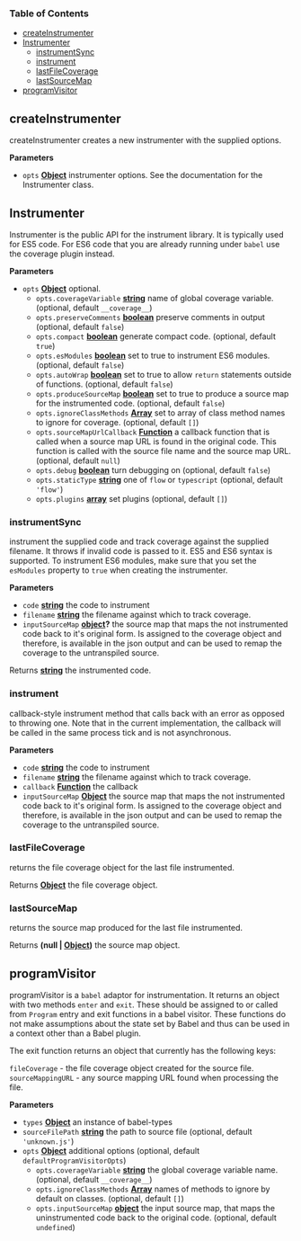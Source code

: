 <!-- Generated by documentation.js. Update this documentation by updating the source code. -->

### Table of Contents

-   [createInstrumenter][1]
-   [Instrumenter][2]
    -   [instrumentSync][3]
    -   [instrument][4]
    -   [lastFileCoverage][5]
    -   [lastSourceMap][6]
-   [programVisitor][7]

## createInstrumenter

createInstrumenter creates a new instrumenter with the
supplied options.

**Parameters**

-   `opts` **[Object][8]** instrumenter options. See the documentation
    for the Instrumenter class.

## Instrumenter

Instrumenter is the public API for the instrument library.
It is typically used for ES5 code. For ES6 code that you
are already running under `babel` use the coverage plugin
instead.

**Parameters**

-   `opts` **[Object][8]** optional.
    -   `opts.coverageVariable` **[string][9]** name of global coverage variable. (optional, default `__coverage__`)
    -   `opts.preserveComments` **[boolean][10]** preserve comments in output (optional, default `false`)
    -   `opts.compact` **[boolean][10]** generate compact code. (optional, default `true`)
    -   `opts.esModules` **[boolean][10]** set to true to instrument ES6 modules. (optional, default `false`)
    -   `opts.autoWrap` **[boolean][10]** set to true to allow `return` statements outside of functions. (optional, default `false`)
    -   `opts.produceSourceMap` **[boolean][10]** set to true to produce a source map for the instrumented code. (optional, default `false`)
    -   `opts.ignoreClassMethods` **[Array][11]** set to array of class method names to ignore for coverage. (optional, default `[]`)
    -   `opts.sourceMapUrlCallback` **[Function][12]** a callback function that is called when a source map URL
            is found in the original code. This function is called with the source file name and the source map URL. (optional, default `null`)
    -   `opts.debug` **[boolean][10]** turn debugging on (optional, default `false`)
    -   `opts.staticType` **[string][9]** one of `flow` or `typescript` (optional, default `'flow'`)
    -   `opts.plugins` **[array][11]** set plugins (optional, default `[]`)

### instrumentSync

instrument the supplied code and track coverage against the supplied
filename. It throws if invalid code is passed to it. ES5 and ES6 syntax
is supported. To instrument ES6 modules, make sure that you set the
`esModules` property to `true` when creating the instrumenter.

**Parameters**

-   `code` **[string][9]** the code to instrument
-   `filename` **[string][9]** the filename against which to track coverage.
-   `inputSourceMap` **[object][8]?** the source map that maps the not instrumented code back to it's original form.
    Is assigned to the coverage object and therefore, is available in the json output and can be used to remap the
    coverage to the untranspiled source.

Returns **[string][9]** the instrumented code.

### instrument

callback-style instrument method that calls back with an error
as opposed to throwing one. Note that in the current implementation,
the callback will be called in the same process tick and is not asynchronous.

**Parameters**

-   `code` **[string][9]** the code to instrument
-   `filename` **[string][9]** the filename against which to track coverage.
-   `callback` **[Function][12]** the callback
-   `inputSourceMap` **[Object][8]** the source map that maps the not instrumented code back to it's original form.
    Is assigned to the coverage object and therefore, is available in the json output and can be used to remap the
    coverage to the untranspiled source.

### lastFileCoverage

returns the file coverage object for the last file instrumented.

Returns **[Object][8]** the file coverage object.

### lastSourceMap

returns the source map produced for the last file instrumented.

Returns **(null | [Object][8])** the source map object.

## programVisitor

programVisitor is a `babel` adaptor for instrumentation.
It returns an object with two methods `enter` and `exit`.
These should be assigned to or called from `Program` entry and exit functions
in a babel visitor.
These functions do not make assumptions about the state set by Babel and thus
can be used in a context other than a Babel plugin.

The exit function returns an object that currently has the following keys:

`fileCoverage` - the file coverage object created for the source file.
`sourceMappingURL` - any source mapping URL found when processing the file.

**Parameters**

-   `types` **[Object][8]** an instance of babel-types
-   `sourceFilePath` **[string][9]** the path to source file (optional, default `'unknown.js'`)
-   `opts` **[Object][8]** additional options (optional, default `defaultProgramVisitorOpts`)
    -   `opts.coverageVariable` **[string][9]** the global coverage variable name. (optional, default `__coverage__`)
    -   `opts.ignoreClassMethods` **[Array][11]** names of methods to ignore by default on classes. (optional, default `[]`)
    -   `opts.inputSourceMap` **[object][8]** the input source map, that maps the uninstrumented code back to the
        original code. (optional, default `undefined`)

[1]: #createinstrumenter

[2]: #instrumenter

[3]: #instrumentsync

[4]: #instrument

[5]: #lastfilecoverage

[6]: #lastsourcemap

[7]: #programvisitor

[8]: https://developer.mozilla.org/docs/Web/JavaScript/Reference/Global_Objects/Object

[9]: https://developer.mozilla.org/docs/Web/JavaScript/Reference/Global_Objects/String

[10]: https://developer.mozilla.org/docs/Web/JavaScript/Reference/Global_Objects/Boolean

[11]: https://developer.mozilla.org/docs/Web/JavaScript/Reference/Global_Objects/Array

[12]: https://developer.mozilla.org/docs/Web/JavaScript/Reference/Statements/function
